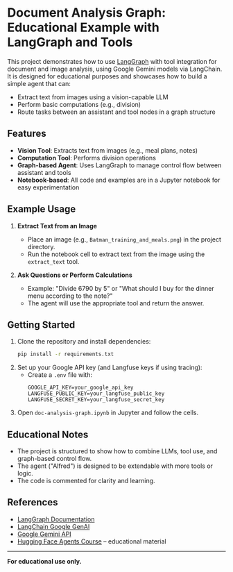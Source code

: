 # Document Analysis Graph: Educational Example with LangGraph and Tools

This project demonstrates how to use [LangGraph](https://github.com/langchain-ai/langgraph) with tool integration for document and image analysis, using Google Gemini models via LangChain. It is designed for educational purposes and showcases how to build a simple agent that can:

- Extract text from images using a vision-capable LLM
- Perform basic computations (e.g., division)
- Route tasks between an assistant and tool nodes in a graph structure

## Features
- **Vision Tool**: Extracts text from images (e.g., meal plans, notes)
- **Computation Tool**: Performs division operations
- **Graph-based Agent**: Uses LangGraph to manage control flow between assistant and tools
- **Notebook-based**: All code and examples are in a Jupyter notebook for easy experimentation

## Example Usage

1. **Extract Text from an Image**
   - Place an image (e.g., `Batman_training_and_meals.png`) in the project directory.
   - Run the notebook cell to extract text from the image using the `extract_text` tool.

2. **Ask Questions or Perform Calculations**
   - Example: "Divide 6790 by 5" or "What should I buy for the dinner menu according to the note?"
   - The agent will use the appropriate tool and return the answer.

## Getting Started

1. Clone the repository and install dependencies:
   ```bash
   pip install -r requirements.txt
   ```
2. Set up your Google API key (and Langfuse keys if using tracing):
   - Create a `.env` file with:
     ```
     GOOGLE_API_KEY=your_google_api_key
     LANGFUSE_PUBLIC_KEY=your_langfuse_public_key
     LANGFUSE_SECRET_KEY=your_langfuse_secret_key
     ```
3. Open `doc-analysis-graph.ipynb` in Jupyter and follow the cells.

## Educational Notes
- The project is structured to show how to combine LLMs, tool use, and graph-based control flow.
- The agent ("Alfred") is designed to be extendable with more tools or logic.
- The code is commented for clarity and learning.

## References
- [LangGraph Documentation](https://langgraph.langchain.com/)
- [LangChain Google GenAI](https://python.langchain.com/docs/integrations/chat/google_genai)
- [Google Gemini API](https://ai.google.dev/)
- [Hugging Face Agents Course](https://huggingface.co/learn/agents) – educational material

---

**For educational use only.**
